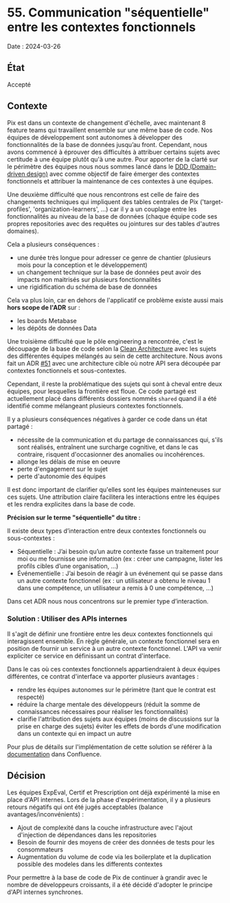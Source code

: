 # 55. Communication "séquentielle" entre les contextes fonctionnels

Date : 2024-03-26

## État

Accepté

## Contexte

Pix est dans un contexte de changement d'échelle, avec maintenant 8 feature teams qui travaillent ensemble sur une même base de code.
Nos équipes de développement sont autonomes à développer des fonctionnalités de la base de données jusqu’au front.
Cependant, nous avons commencé à éprouver des difficultés à attribuer certains sujets avec certitude à une équipe plutôt qu'à une autre.
Pour apporter de la clarté sur le périmètre des équipes nous nous sommes lancé dans le [DDD (Domain-driven design)](https://fr.wikipedia.org/wiki/Conception_pilot%C3%A9e_par_le_domaine) avec comme objectif de faire émerger des contextes fonctionnels et attribuer la maintenance de ces contextes à une équipes.

Une deuxième difficulté que nous rencontrons est celle de faire des changements techniques qui impliquent des tables centrales de Pix ('target-profiles', 'organization-learners', ...) car il y a un couplage entre les fonctionnalités au niveau de la base de données (chaque équipe code ses propres repositories avec des requêtes ou jointures sur des tables d'autres domaines).

Cela a plusieurs conséquences :
- une durée très longue pour adresser ce genre de chantier (plusieurs mois pour la conception et le développement)
- un changement technique sur la base de données peut avoir des impacts non maitrisés sur plusieurs fonctionnalités
- une rigidification du schéma de base de données

Cela va plus loin, car en dehors de l'applicatif ce problème existe aussi mais **hors scope de l'ADR** sur :
- les boards Metabase
- les dépôts de données Data

Une troisième difficulté que le pôle engineering a rencontrée, c'est le découpage de la base de code selon la [Clean Architecture](https://blog.cleancoder.com/uncle-bob/2012/08/13/the-clean-architecture.html) avec les sujets des différentes équipes mélangés au sein de cette architecture.
Nous avons fait un ADR [#51](https://github.com/1024pix/pix/blob/dev/docs/adr/0051-nouvelle-arborescence-api.md) avec une architecture cible où notre API sera découpée par contextes fonctionnels et sous-contextes.

Cependant, il reste la problématique des sujets qui sont à cheval entre deux équipes, pour lesquelles la frontière est floue.
Ce code partagé est actuellement placé dans différents dossiers nommés `shared` quand il a été identifié comme mélangeant plusieurs contextes fonctionnels.

Il y a plusieurs conséquences négatives à garder ce code dans un état partagé :

- nécessite de la communication et du partage de connaissances qui, s'ils sont réalisés, entraînent une surcharge cognitive, et dans le cas contraire, risquent d'occasionner des anomalies ou incohérences.
- allonge les délais de mise en oeuvre
- perte d'engagement sur le sujet
- perte d'autonomie des équipes

Il est donc important de clarifier qu'elles sont les équipes mainteneuses sur ces sujets.
Une attribution claire facilitera les interactions entre les équipes et les rendra explicites dans la base de code.

**Précision sur le terme "séquentielle" du titre :**

Il existe deux types d’interaction entre deux contextes fonctionnels ou sous-contextes :

- Séquentielle : J’ai besoin qu’un autre contexte fasse un traitement pour moi ou me fournisse une information (ex : créer une campagne, lister les profils cibles d’une organisation, …)
- Événementielle : J’ai besoin de réagir à un événement qui se passe dans un autre contexte fonctionnel (ex : un utilisateur a obtenu le niveau 1 dans une compétence, un utilisateur a remis à 0 une compétence, …)

Dans cet ADR nous nous concentrons sur le premier type d’interaction.

### Solution : Utiliser des APIs internes

Il s'agit de définir une frontière entre les deux contextes fonctionnels qui interagissent ensemble.
En règle générale, un contexte fonctionnel sera en position de fournir un service à un autre contexte fonctionnel.
L'API va venir expliciter ce service en définissant un contrat d'interface.

Dans le cas où ces contextes fonctionnels appartiendraient à deux équipes différentes, ce contrat d'interface va apporter plusieurs avantages :

- rendre les équipes autonomes sur le périmètre (tant que le contrat est respecté)
- réduire la charge mentale des développeurs (réduit la somme de connaissances nécessaires pour réaliser les fonctionnalités)
- clarifie l'attribution des sujets aux équipes (moins de discussions sur la prise en charge des sujets)
éviter les effets de bords d'une modification dans un contexte qui en impact un autre

Pour plus de détails sur l'implémentation de cette solution se référer à la [documentation](https://1024pix.atlassian.net/wiki/spaces/EDTDT/pages/3929735180/Comment+int+ragir+entre+deux+bounded+contexts+ou+des+sous+domain) dans Confluence.

## Décision

Les équipes ExpEval, Certif et Prescription ont déjà expérimenté la mise en place d'API internes.
Lors de la phase d'expérimentation, il y a plusieurs retours négatifs qui ont été jugés acceptables (balance avantages/inconvénients) :

- Ajout de complexité dans la couche infrastructure avec l'ajout d'injection de dépendances dans les repositories
- Besoin de fournir des moyens de créer des données de tests pour les consommateurs
- Augmentation du volume de code via les boilerplate et la duplication possible des modeles dans les differents contextes

Pour permettre à la base de code de Pix de continuer à grandir avec le nombre de développeurs croissants, il a été décidé d'adopter le principe d'API internes synchrones.
